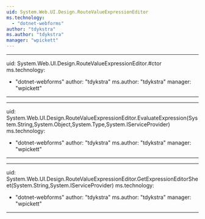 ```yaml
---
uid: System.Web.UI.Design.RouteValueExpressionEditor
ms.technology: 
  - "dotnet-webforms"
author: "tdykstra"
ms.author: "tdykstra"
manager: "wpickett"
---
```


---
uid: System.Web.UI.Design.RouteValueExpressionEditor.#ctor
ms.technology: 
  - "dotnet-webforms"
author: "tdykstra"
ms.author: "tdykstra"
manager: "wpickett"
---

---
uid: System.Web.UI.Design.RouteValueExpressionEditor.EvaluateExpression(System.String,System.Object,System.Type,System.IServiceProvider)
ms.technology: 
  - "dotnet-webforms"
author: "tdykstra"
ms.author: "tdykstra"
manager: "wpickett"
---

---
uid: System.Web.UI.Design.RouteValueExpressionEditor.GetExpressionEditorSheet(System.String,System.IServiceProvider)
ms.technology: 
  - "dotnet-webforms"
author: "tdykstra"
ms.author: "tdykstra"
manager: "wpickett"
---
